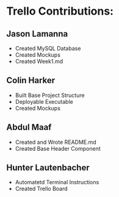 # Trello Contributions:
	
## Jason Lamanna
- Created MySQL Database
- Created Mockups
- Created Week1.md
	
	
## Colin Harker
- Built Base Project Structure
- Deployable Executable
- Created Mockups
	
## Abdul Maaf
- Created and Wrote README.md
- Created Base Header Component
		
## Hunter Lautenbacher
- Automatetd Terminal Instructions
- Created Trello Board
		
